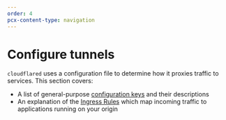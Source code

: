 ```yaml
---
order: 4
pcx-content-type: navigation
---
```


# Configure tunnels

`cloudflared` uses a configuration file to determine how it proxies traffic to services. This section covers:

*   A list of general-purpose [configuration keys](/connections/connect-apps/configuration/configuration-file) and their descriptions
*   An explanation of the [Ingress Rules](/connections/connect-apps/configuration/configuration-file/ingress) which map incoming traffic to applications running on your origin
